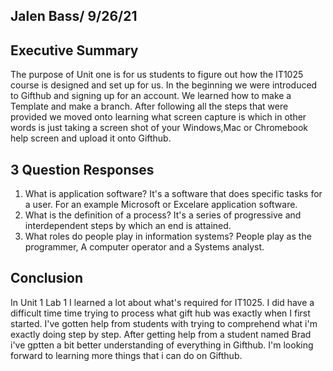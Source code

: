 ## Jalen Bass/ 9/26/21

## Executive Summary
The purpose of Unit one is for us students to figure out how the IT1025 course is designed and set up for us. In the beginning we were introduced to Gifthub and signing up for an account. We learned how to make a Template and make a branch. After following all the steps that were provided we moved onto learning what screen capture is which in other words is just taking a screen shot of your Windows,Mac or Chromebook help screen and upload it onto Gifthub.  

## 3 Question Responses
1. What is application software? It's a software that does specific tasks for a user. For an example Microsoft or Excelare application software.
2. What is the definition of a process? It's a series of progressive and interdependent steps by which an end is attained.
3. What roles do people play in information systems? People play as the programmer, A computer operator and a Systems analyst.


## Conclusion
In Unit 1 Lab 1 I learned a lot about what's required for IT1025. I did have a difficult time time trying to process what gift hub was exactly when I first started. I've gotten help from students with trying to comprehend what i'm exactly doing step by step. After getting help from a student named Brad i've gptten a bit better understanding of everything in Gifthub. I'm looking forward to learning more things that i can do on Gifthub.
